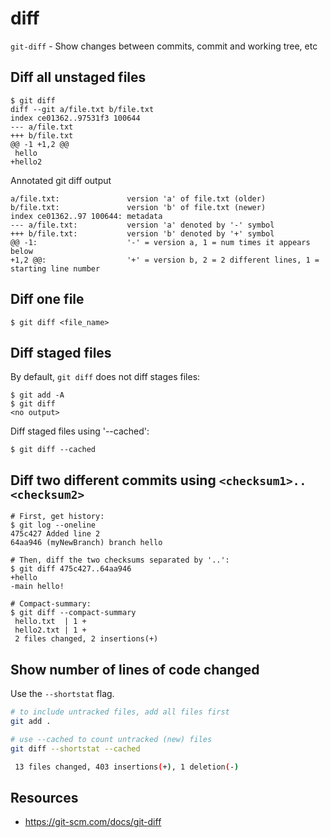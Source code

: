 # diff

`git-diff` - Show changes between commits, commit and working tree, etc

## Diff all unstaged files
```
$ git diff
diff --git a/file.txt b/file.txt
index ce01362..97531f3 100644
--- a/file.txt
+++ b/file.txt
@@ -1 +1,2 @@
 hello
+hello2
```

Annotated git diff output
```
a/file.txt:               version 'a' of file.txt (older)
b/file.txt:               version 'b' of file.txt (newer)
index ce01362..97 100644: metadata
--- a/file.txt:           version 'a' denoted by '-' symbol
+++ b/file.txt:           version 'b' denoted by '+' symbol
@@ -1:                    '-' = version a, 1 = num times it appears below
+1,2 @@:                  '+' = version b, 2 = 2 different lines, 1 = starting line number
```

## Diff one file
```
$ git diff <file_name>
```

## Diff staged files
By default, `git diff` does not diff stages files:
```
$ git add -A
$ git diff
<no output>
```

Diff staged files using '--cached':
```
$ git diff --cached
```

## Diff two different commits using `<checksum1>..<checksum2>`
```
# First, get history:
$ git log --oneline
475c427 Added line 2
64aa946 (myNewBranch) branch hello

# Then, diff the two checksums separated by '..':
$ git diff 475c427..64aa946
+hello
-main hello!

# Compact-summary:
$ git diff --compact-summary
 hello.txt  | 1 +
 hello2.txt | 1 +
 2 files changed, 2 insertions(+)
```

## Show number of lines of code changed
Use the `--shortstat` flag.

```bash
# to include untracked files, add all files first
git add .

# use --cached to count untracked (new) files
git diff --shortstat --cached

 13 files changed, 403 insertions(+), 1 deletion(-)
```

## Resources
- https://git-scm.com/docs/git-diff
